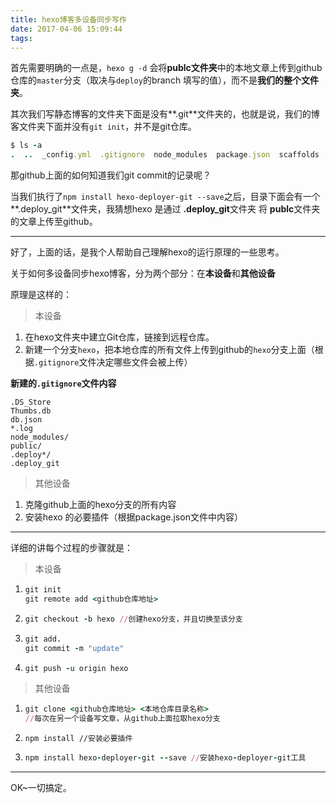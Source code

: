 ```yaml
---
title: hexo博客多设备同步写作
date: 2017-04-06 15:09:44
tags:
---
```


首先需要明确的一点是，`hexo g -d` 会将**publc文件夹**中的本地文章上传到github仓库的`master`分支（取决与`deploy`的branch 填写的值），而不是**我们的整个文件夹**。

其次我们写静态博客的文件夹下面是没有**.git**文件夹的，也就是说，我们的博客文件夹下面并没有`git init`，并不是git仓库。

<!--more-->

```ruby
$ ls -a
.  ..  _config.yml  .gitignore  node_modules  package.json  scaffolds  source  themes
```

那github上面的如何知道我们git commit的记录呢？

当我们执行了`npm install hexo-deployer-git --save`之后，目录下面会有一个**.deploy_git**文件夹，我猜想hexo 是通过 **.deploy_git**文件夹 将 **publc**文件夹的文章上传至github。

----

好了，上面的话，是我个人帮助自己理解hexo的运行原理的一些思考。

关于如何多设备同步hexo博客，分为两个部分：在**本设备**和**其他设备**

原理是这样的：

> 本设备

1. 在hexo文件夹中建立Git仓库，链接到远程仓库。
2. 新建一个分支`hexo`，把本地仓库的所有文件上传到github的`hexo`分支上面（根据`.gitignore`文件决定哪些文件会被上传）

**新建的`.gitignore`文件内容**

```
.DS_Store
Thumbs.db
db.json
*.log
node_modules/
public/
.deploy*/
.deploy_git
```



> 其他设备

1. 克隆github上面的hexo分支的所有内容
2. 安装hexo 的必要插件（根据package.json文件中内容）

---

详细的讲每个过程的步骤就是：

> 本设备

1. ```ruby
   git init
   git remote add <github仓库地址>
   ```

2. ```ruby
   git checkout -b hexo //创建hexo分支，并且切换至该分支
   ```

3. ```ruby
   git add.
   git commit -m "update"
   ```

4. ```ruby
   git push -u origin hexo
   ```





> 其他设备

1. ```ruby
   git clone <github仓库地址> <本地仓库目录名称>
   //每次在另一个设备写文章，从github上面拉取hexo分支
   ```

2. ```
   npm install //安装必要插件
   ```

3. ```ruby
   npm install hexo-deployer-git --save //安装hexo-deployer-git工具
   ```

---

OK~一切搞定。